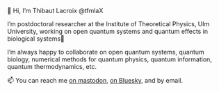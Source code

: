 👋 Hi, I’m Thibaut Lacroix @tfmlaX

I’m postdoctoral researcher at the Institute of Theoretical Physics, Ulm University, working on open quantum systems and quantum effects in biological systems🌱 

I’m always happy to collaborate on open quantum systems, quantum biology, numerical methods for quantum physics, quantum information, quantum thermodynamics, etc.

📫 You can reach me [on mastodon](https://mastodon.online/@thibautlacroix), [on Bluesky](https://bsky.app/profile/thibautlacroix.bsky.social), and by email.
